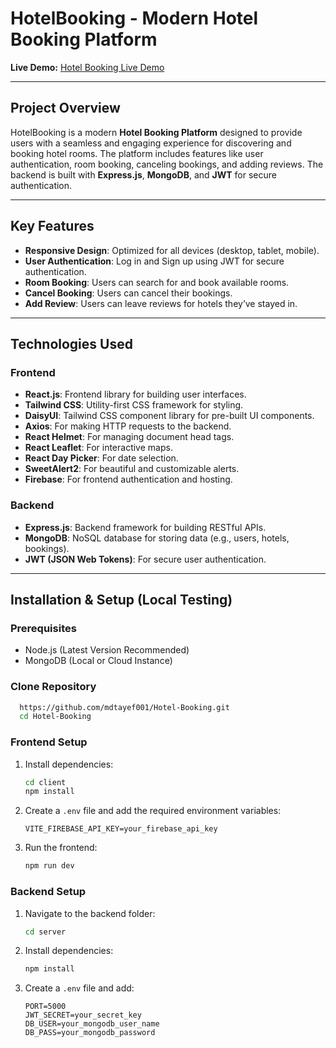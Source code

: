 # HotelBooking - Modern Hotel Booking Platform

**Live Demo:** [Hotel Booking Live Demo](https://hotel-booking-19def.web.app/)

---

## **Project Overview**
HotelBooking is a modern **Hotel Booking Platform** designed to provide users with a seamless and engaging experience for discovering and booking hotel rooms. The platform includes features like user authentication, room booking, canceling bookings, and adding reviews. The backend is built with **Express.js**, **MongoDB**, and **JWT** for secure authentication.

---

## **Key Features**
- **Responsive Design**: Optimized for all devices (desktop, tablet, mobile).
- **User Authentication**: Log in and Sign up using JWT for secure authentication.
- **Room Booking**: Users can search for and book available rooms.
- **Cancel Booking**: Users can cancel their bookings.
- **Add Review**: Users can leave reviews for hotels they’ve stayed in.

---

## **Technologies Used**

### **Frontend**
- **React.js**: Frontend library for building user interfaces.
- **Tailwind CSS**: Utility-first CSS framework for styling.
- **DaisyUI**: Tailwind CSS component library for pre-built UI components.
- **Axios**: For making HTTP requests to the backend.
- **React Helmet**: For managing document head tags.
- **React Leaflet**: For interactive maps.
- **React Day Picker**: For date selection.
- **SweetAlert2**: For beautiful and customizable alerts.
- **Firebase**: For frontend authentication and hosting.

### **Backend**
- **Express.js**: Backend framework for building RESTful APIs.
- **MongoDB**: NoSQL database for storing data (e.g., users, hotels, bookings).
- **JWT (JSON Web Tokens)**: For secure user authentication.

---

## Installation & Setup (Local Testing)

### Prerequisites

- Node.js (Latest Version Recommended)
- MongoDB (Local or Cloud Instance)

### Clone Repository

```sh
  https://github.com/mdtayef001/Hotel-Booking.git
  cd Hotel-Booking
```

### Frontend Setup

1. Install dependencies:
   ```sh
   cd client
   npm install
   ```
2. Create a `.env` file and add the required environment variables:
   ```env
   VITE_FIREBASE_API_KEY=your_firebase_api_key
   ```
3. Run the frontend:
   ```sh
   npm run dev
   ```

### Backend Setup

1. Navigate to the backend folder:
   ```sh
   cd server
   ```
2. Install dependencies:
   ```sh
   npm install
   ```
3. Create a `.env` file and add:
   ```env
   PORT=5000
   JWT_SECRET=your_secret_key
   DB_USER=your_mongodb_user_name
   DB_PASS=your_mongodb_password
   ```
